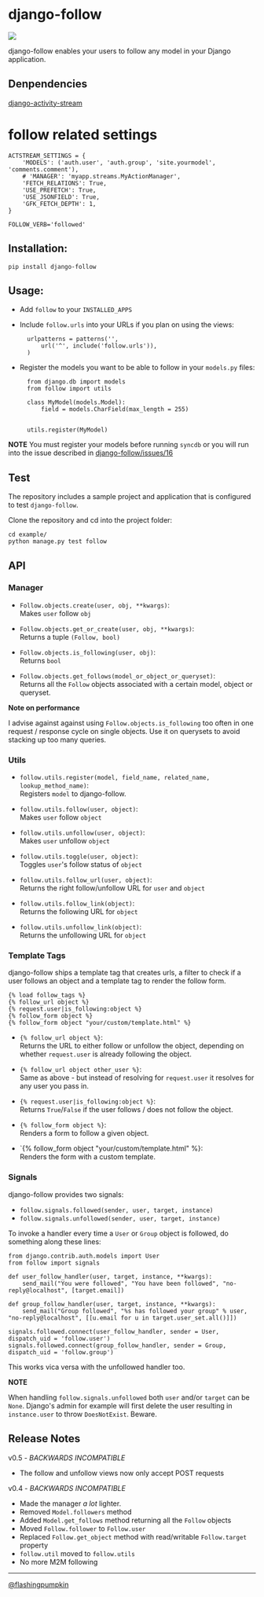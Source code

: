 # django-follow

![](https://secure.travis-ci.org/caffeinehit/django-follow.png)

django-follow enables your users to follow any model in your Django application.
## Denpendencies

[django-activity-stream](https://github.com/justquick/django-activity-stream)

# follow related settings

	ACTSTREAM_SETTINGS = {
	    'MODELS': ('auth.user', 'auth.group', 'site.yourmodel', 'comments.comment'),
	    # 'MANAGER': 'myapp.streams.MyActionManager',
	    'FETCH_RELATIONS': True,
	    'USE_PREFETCH': True,
	    'USE_JSONFIELD': True,
	    'GFK_FETCH_DEPTH': 1,
	}

	FOLLOW_VERB='followed'

## Installation:

    pip install django-follow

## Usage:

* Add `follow` to your `INSTALLED_APPS`
* Include `follow.urls` into your URLs if you plan on using the views:

		urlpatterns = patterns('',
			url('^', include('follow.urls')),
		)
	
* Register the models you want to be able to follow in your `models.py` files:

		from django.db import models
		from follow import utils

		class MyModel(models.Model):
			field = models.CharField(max_length = 255)
		

		utils.register(MyModel)

**NOTE** You must register your models before running `syncdb` or you
  will run into the issue described in [django-follow/issues/16](https://github.com/caffeinehit/django-follow/issues/16)


## Test

The repository includes a sample project and application that is configured
to test `django-follow`.

Clone the repository and cd into the project folder:

	cd example/
	python manage.py test follow
    
## API

### Manager

* `Follow.objects.create(user, obj, **kwargs)`:  
  Makes `user` follow `obj`

* `Follow.objects.get_or_create(user, obj, **kwargs)`:  
  Returns a tuple `(Follow, bool)` 

* `Follow.objects.is_following(user, obj)`:  
  Returns `bool`

* `Follow.objects.get_follows(model_or_object_or_queryset)`:  
  Returns all the `Follow` objects associated with a certain model, object or
  queryset.

**Note on performance**

I advise against against using `Follow.objects.is_following` too often in one
request / response cycle on single objects. Use it on querysets to avoid stacking
up too many queries.


### Utils

* `follow.utils.register(model, field_name, related_name, lookup_method_name)`:  
  Registers `model` to django-follow. 

* `follow.utils.follow(user, object)`:  
  Makes `user` follow `object`

* `follow.utils.unfollow(user, object)`:  
  Makes `user` unfollow `object`

* `follow.utils.toggle(user, object)`:  
  Toggles `user`'s follow status of `object`

* `follow.utils.follow_url(user, object)`:  
  Returns the right follow/unfollow URL for `user` and `object`

* `follow.utils.follow_link(object)`:  
  Returns the following URL for `object`
  
* `follow.utils.unfollow_link(object)`:  
  Returns the unfollowing URL for `object`


### Template Tags

django-follow ships a template tag that creates urls, a filter 
to check if a user follows an object and a template tag to render
the follow form.

	{% load follow_tags %}
	{% follow_url object %}
	{% request.user|is_following:object %}
	{% follow_form object %}
	{% follow_form object "your/custom/template.html" %}

* `{% follow_url object %}`:  
  Returns the URL to either follow or unfollow the object, depending on whether `request.user` is already following the object. 

* `{% follow_url object other_user %}`:  
  Same as above - but instead of resolving for `request.user` it resolves for any user you pass in.
 
* `{% request.user|is_following:object %}`:  
  Returns `True`/`False` if the user follows / does not follow the object.

* `{% follow_form object %}`:  
  Renders a form to follow a given object.

* `{% follow_form object "your/custom/template.html" %}:  
  Renders the form with a custom template.


### Signals

django-follow provides two signals:

* `follow.signals.followed(sender, user, target, instance)`
* `follow.signals.unfollowed(sender, user, target, instance)`

To invoke a handler every time a `User` or `Group` object is followed, do something along these lines:

	from django.contrib.auth.models import User
	from follow import signals

	def user_follow_handler(user, target, instance, **kwargs):
		send_mail("You were followed", "You have been followed", "no-reply@localhost", [target.email])
	
	def group_follow_handler(user, target, instance, **kwargs):
		send_mail("Group followed", "%s has followed your group" % user, "no-reply@localhost", [[u.email for u in target.user_set.all()]])

	signals.followed.connect(user_follow_handler, sender = User, dispatch_uid = 'follow.user')
	signals.followed.connect(group_follow_handler, sender = Group, dispatch_uid = 'follow.group')

This works vica versa with the unfollowed handler too.

**NOTE**

When handling `follow.signals.unfollowed` both `user` and/or `target` can be
`None`. Django's admin for example will first delete the user resulting in
`instance.user` to throw `DoesNotExist`. Beware.

## Release Notes

v0.5 - *BACKWARDS INCOMPATIBLE*

* The follow and unfollow views now only accept POST requests

v0.4 - *BACKWARDS INCOMPATIBLE*

* Made the manager _a lot_ lighter.
* Removed `Model.followers` method
* Added `Model.get_follows` method returning all the `Follow` objects
* Moved `Follow.follower` to `Follow.user` 
* Replaced `Follow.get_object` method with read/writable `Follow.target` property
* `follow.util` moved to `follow.utils`
* No more M2M following

-----------------

[@flashingpumpkin](http://twitter.com/flashingpumpkin)
